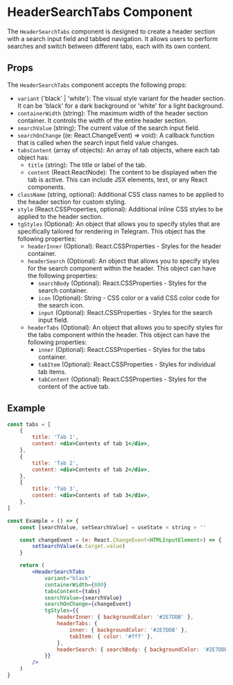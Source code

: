 # HeaderSearchTabs Component

The `HeaderSearchTabs` component is designed to create a header section with a search input field and tabbed navigation. It allows users to perform searches and switch between different tabs, each with its own content.

## Props

The `HeaderSearchTabs` component accepts the following props:

-   `variant` ('black' | 'white'): The visual style variant for the header section. It can be 'black' for a dark background or 'white' for a light background.
-   `containerWidth` (string): The maximum width of the header section container. It controls the width of the entire header section.
-   `searchValue` (string): The current value of the search input field.
-   `searchOnChange` ((e: React.ChangeEvent<HTMLInputElement>) => void): A callback function that is called when the search input field value changes.
-   `tabsContent` (array of objects): An array of tab objects, where each tab object has:
    -   `title` (string): The title or label of the tab.
    -   `content` (React.ReactNode): The content to be displayed when the tab is active. This can include JSX elements, text, or any React components.
-   `className` (string, optional): Additional CSS class names to be applied to the header section for custom styling.
-   `style` (React.CSSProperties, optional): Additional inline CSS styles to be applied to the header section.
-   `tgStyles` (Optional): An object that allows you to specify styles that are specifically tailored for rendering in Telegram. This object has the following properties:
    -   `headerInner` (Optional): React.CSSProperties - Styles for the header container.
    -   `headerSearch` (Optional): An object that allows you to specify styles for the search component within the header. This object can have the following properties:
        -   `searchBody` (Optional): React.CSSProperties - Styles for the search container.
        -   `icon` (Optional): String - CSS color or a valid CSS color code for the search icon.
        -   `input` (Optional): React.CSSProperties - Styles for the search input field.
    -   `headerTabs` (Optional): An object that allows you to specify styles for the tabs component within the header. This object can have the following properties:
        -   `inner` (Optional): React.CSSProperties - Styles for the tabs container.
        -   `tabItem` (Optional): React.CSSProperties - Styles for individual tab items.
        -   `tabContent` (Optional): React.CSSProperties - Styles for the content of the active tab.

## Example

```jsx
const tabs = [
    {
        title: 'Tab 1',
        content: <div>Contents of tab 1</div>,
    },
    {
        title: 'Tab 2',
        content: <div>Contents of tab 2</div>,
    },
    {
        title: 'Tab 3',
        content: <div>Contents of tab 3</div>,
    },
]

const Example = () => {
    const [searchValue, setSearchValue] = useState < string > ''

    const changeEvent = (e: React.ChangeEvent<HTMLInputElement>) => {
        setSearchValue(e.target.value)
    }

    return (
        <HeaderSearchTabs
            variant="black"
            containerWidth={800}
            tabsContent={tabs}
            searchValue={searchValue}
            searchOnChange={changeEvent}
            tgStyles={{
                headerInner: { backgroundColor: '#2E7DDB' },
                headerTabs: {
                    inner: { backgroundColor: '#2E7DDB' },
                    tabItem: { color: '#fff' },
                },
                headerSearch: { searchBody: { backgroundColor: '#2E7DDB' }, icon: '#fff' },
            }}
        />
    )
}
```
